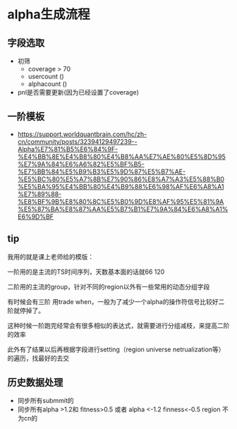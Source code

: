 # alpha生成流程

## 字段选取

- 初筛
  - coverage > 70
  - usercount ()
  - alphacount ()
- pnl是否需要更新(因为已经设置了coverage)

## 一阶模板

- https://support.worldquantbrain.com/hc/zh-cn/community/posts/32394129497239--Alpha%E7%81%B5%E6%84%9F-%E4%BB%8E%E4%B8%80%E4%B8%AA%E7%AE%80%E5%8D%95%E7%9A%84%E6%A6%82%E5%BF%B5-%E7%BB%84%E5%B9%B3%E5%9D%87%E5%B7%AE-%E5%BC%80%E5%A7%8B%E7%90%86%E8%A7%A3%E5%88%B0%E5%BA%95%E4%BB%80%E4%B9%88%E6%98%AF%E6%A8%A1%E7%89%88-%E8%BF%9B%E8%80%8C%E5%B0%9D%E8%AF%95%E5%81%9A%E5%87%BA%E8%87%AA%E5%B7%B1%E7%9A%84%E6%A8%A1%E6%9D%BF

## tip

我用的就是课上老师给的模版：

一阶用的是主流的TS时间序列，天数基本面的话就66 120

二阶用的主流的group，针对不同的region以外有一些常用的动态分组字段

有时候会有三阶 用trade when，一般为了减少一个alpha的操作符信号比较好二阶就停掉了。

这种时候一阶跑完经常会有很多相似的表达式，就需要进行分组减枝，来提高二阶的效率

此外有了结果以后再根据字段进行setting（region universe netrualization等）的遍历，找最好的去交

## 历史数据处理

- 同步所有submmit的
- 同步所有alpha >1.2和 fitness>0.5 或者 alpha <-1.2 finness<-0.5 region 不为cn的

